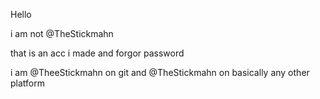 Hello

i am not @TheStickmahn

that is an acc i made and forgor password

i am @TheeStickmahn on git and @TheStickmahn on basically any other platform
